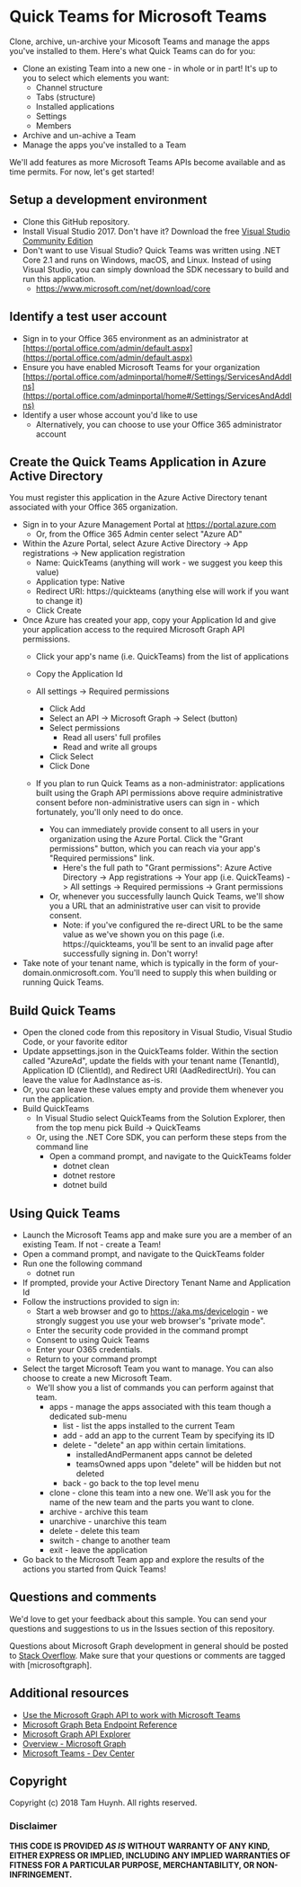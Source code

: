 # Quick Teams for Microsoft Teams 

Clone, archive, un-archive your Micosoft Teams and manage the apps you've installed to them.  Here's what Quick Teams can do for you:

* Clone an existing Team into a new one - in whole or in part!  It's up to you to select which elements you want:
   * Channel structure
   * Tabs (structure)
   * Installed applications
   * Settings
   * Members
* Archive and un-achive a Team
* Manage the apps you've installed to a Team

We'll add features as more Microsoft Teams APIs become available and as time permits.  For now, let's get started! 


## Setup a development environment 

* Clone this GitHub repository.
* Install Visual Studio 2017.  Don't have it?  Download the free [Visual Studio Community Edition](https://www.visualstudio.com/en-us/products/visual-studio-community-vs.aspx)
* Don't want to use Visual Studio?  Quick Teams was written using .NET Core 2.1 and runs on Windows, macOS, and Linux.  Instead of using Visual Studio, you can simply download the SDK necessary to build and run this application.
  * https://www.microsoft.com/net/download/core

## Identify a test user account

* Sign in to your Office 365 environment as an administrator at [https://portal.office.com/admin/default.aspx](https://portal.office.com/admin/default.aspx)
* Ensure you have enabled Microsoft Teams for your organization [https://portal.office.com/adminportal/home#/Settings/ServicesAndAddIns](https://portal.office.com/adminportal/home#/Settings/ServicesAndAddIns)  
* Identify a user whose account you'd like to use 
  * Alternatively, you can choose to use your Office 365 administrator account 

## Create the Quick Teams Application in Azure Active Directory

You must register this application in the Azure Active Directory tenant associated with your Office 365 organization.  

* Sign in to your Azure Management Portal at https://portal.azure.com
    * Or, from the Office 365 Admin center select "Azure AD"
* Within the Azure Portal, select Azure Active Directory -> App registrations -> New application registration  
    * Name: QuickTeams (anything will work - we suggest you keep this value)
    * Application type: Native
    * Redirect URI: https://quickteams (anything else will work if you want to change it)
    * Click Create
* Once Azure has created your app, copy your Application Id and give your application access to the required Microsoft Graph API permissions.  
   * Click your app's name (i.e. QuickTeams) from the list of applications
   * Copy the Application Id
   * All settings -> Required permissions
     * Click Add  
     * Select an API -> Microsoft Graph -> Select (button)
     * Select permissions 
	   * Read all users' full profiles
	   * Read and write all groups
     * Click Select
     * Click Done
	
  * If you plan to run Quick Teams as a non-administrator: applications built using the Graph API permissions above require administrative consent before non-administrative users can sign in - which fortunately, you'll only need to do once.  
    * You can immediately provide consent to all users in your organization using the Azure Portal. Click the "Grant permissions" button, which you can reach via your app's "Required permissions" link.
      * Here's the full path to "Grant permissions": Azure Active Directory -> App registrations -> Your app (i.e. QuickTeams) -> All settings ->  Required permissions -> Grant permissions
    * Or, whenever you successfully launch Quick Teams, we'll show you a URL that an administrative user can visit to provide consent.
      * Note: if you've configured the re-direct URL to be the same value as we've shown you on this page (i.e. https://quickteams, you'll be sent to an invalid page after successfully signing in.  Don't worry!
* Take note of your tenant name, which is typically in the form of your-domain.onmicrosoft.com.  You'll need to supply this when building or running Quick Teams.
 
  
## Build Quick Teams

* Open the cloned code from this repository in Visual Studio, Visual Studio Code, or your favorite editor
 * Update appsettings.json in the QuickTeams folder.  Within the section called "AzureAd", update the fields with your tenant name (TenantId), Application ID (ClientId), and Redirect URI (AadRedirectUri).  You can leave the value for AadInstance as-is.
 * Or, you can leave these values empty and provide them whenever you run the application.
* Build QuickTeams
  * In Visual Studio select QuickTeams from the Solution Explorer, then from the top menu pick Build -> QuickTeams
  * Or, using the .NET Core SDK, you can perform these steps from the command line
    * Open a command prompt, and navigate to the QuickTeams folder 
      * dotnet clean
      * dotnet restore
      * dotnet build

## Using Quick Teams
 
* Launch the Microsoft Teams app and make sure you are a member of an existing Team.  If not - create a Team!
* Open a command prompt, and navigate to the QuickTeams folder
* Run one the following command
   * dotnet run
* If prompted, provide your Active Directory Tenant Name and Application Id
* Follow the instructions provided to sign in:
   * Start a web browser and go to https://aka.ms/devicelogin - we strongly suggest you use your web browser's "private mode".
   * Enter the security code provided in the command prompt
   * Consent to using Quick Teams
   * Enter your O365 credentials.  
   * Return to your command prompt 
* Select the target Microsoft Team you want to manage.  You can also choose to create a new Microsoft Team.
   * We'll show you a list of commands you can perform against that team.
     * apps - manage the apps associated with this team though a dedicated sub-menu
         * list - list the apps installed to the current Team
         * add - add an app to the current Team by specifying its ID
         * delete - "delete" an app within certain limitations.
           * installedAndPermanent apps cannot be deleted
           * teamsOwned apps upon "delete" will be hidden but not deleted
         * back - go back to the top level menu
     * clone - clone this team into a new one.  We'll ask you for the name of the new team and the parts you want to clone.
     * archive - archive this team
     * unarchive - unarchive this team
     * delete - delete this team
     * switch - change to another team
     * exit - leave the application
* Go back to the Microsoft Team app and explore the results of the actions you started from Quick Teams!

## Questions and comments

We'd love to get your feedback about this sample. You can send your questions and suggestions to us in the Issues section of this repository.

Questions about Microsoft Graph development in general should be posted to [Stack Overflow](http://stackoverflow.com/questions/tagged/microsoftgraph). Make sure that your questions or comments are tagged with [microsoftgraph].

## Additional resources

* [Use the Microsoft Graph API to work with Microsoft Teams](https://developer.microsoft.com/en-us/graph/docs/api-reference/beta/resources/teams_api_overview)
* [Microsoft Graph Beta Endpoint Reference](https://developer.microsoft.com/en-us/graph/docs/api-reference/beta/beta-overview)
* [Microsoft Graph API Explorer](https://developer.microsoft.com/en-us/graph/graph-explorer)
* [Overview - Microsoft Graph](https://developer.microsoft.com/en-us/graph/docs)
* [Microsoft Teams - Dev Center](https://dev.office.com/microsoft-teams)

## Copyright

Copyright (c) 2018 Tam Huynh. All rights reserved. 


### Disclaimer ###
**THIS CODE IS PROVIDED *AS IS* WITHOUT WARRANTY OF ANY KIND, EITHER EXPRESS OR IMPLIED, INCLUDING ANY IMPLIED WARRANTIES OF FITNESS FOR A PARTICULAR PURPOSE, MERCHANTABILITY, OR NON-INFRINGEMENT.**